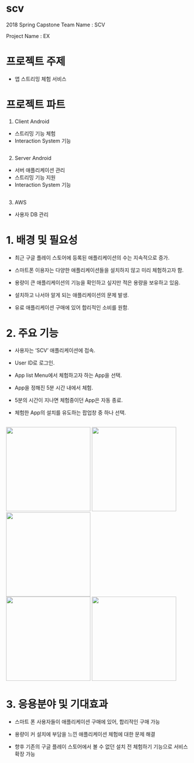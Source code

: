 # scv
2018 Spring Capstone
Team Name :  SCV

Project Name : EX

# 프로젝트 주제
* 앱 스트리밍 체험 서비스

##
# 프로젝트 파트


1) Client Android
* 스트리밍 기능 체험 
* Interaction System 기능

##
2) Server Android
* 서버 애플리케이션 관리
* 스트리밍 기능 지원
* Interaction System 기능

##
3) AWS
* 사용자 DB 관리


# 1. 배경 및 필요성

* 최근 구글 플레이 스토어에 등록된 애플리케이션의 수는 지속적으로 증가.

* 스마트폰 이용자는 다양한 애플리케이션들을 설치하지 않고 미리 체험하고자 함.

* 용량이 큰 애플리케이션의 기능을 확인하고 싶지만 적은 용량을 보유하고 있음.

* 설치하고 나서야 알게 되는 애플리케이션의 문제 발생.

* 유료 애플리케이션 구매에 있어 합리적인 소비를 원함.



# 2. 주요 기능

* 사용자는 ‘SCV’ 애플리케이션에 접속.

* User ID로 로그인.

* App list Menu에서 체험하고자 하는 App을 선택.

* App을 정해진 5분 시간 내에서 체험.

* 5분의 시간이 지나면 체험중이던 App은 자동 종료.

* 체험한 App의 설치를 유도하는 팝업창 중 하나 선택.
##
<div>
  <img width="230" src = "https://user-images.githubusercontent.com/37364396/41590016-f10aa7b8-73f0-11e8-96f8-71b0edf51ba9.jpg">
  <img width="230" src = "https://user-images.githubusercontent.com/37364396/41590008-ec344776-73f0-11e8-8498-753e565773ba.jpg">
  <img width="230" src = "https://user-images.githubusercontent.com/37364396/41589979-dc41d4d2-73f0-11e8-8292-87d84ed8ecf5.jpg">
  <br>
  <img width="230" src = "https://user-images.githubusercontent.com/37364396/41589989-e2ec6978-73f0-11e8-80fc-e4cc70b7bb24.jpg">
  <img width="230" src = "https://user-images.githubusercontent.com/37364396/41589966-d4cf9c98-73f0-11e8-82d6-a29b67b4d298.jpg">
</div>


##
# 3. 응용분야 및 기대효과

* 스마트 폰 사용자들이 애플리케이션 구매에 있어, 합리적인 구매 가능

* 용량이 커 설치에 부담을 느낀 애플리케이션 체험에 대한 문제 해결

* 향후 기존의 구글 플레이 스토어에서 볼 수 없던 설치 전 체험하기 기능으로 서비스 확장 가능
